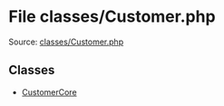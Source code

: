File classes/Customer.php
=========

Source: [classes/Customer.php](https://github.com/PrestaShop/PrestaShop/blob/1.5.2.0/classes/Customer.php)


Classes
-------

* [CustomerCore](class.CustomerCore.md)

